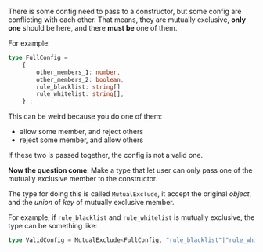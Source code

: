 There is some config need to pass to a constructor, but some config are conflicting with each other.
That means, they are mutually exclusive, **only one** should be here, and there **must be** one of them.

For example:

```typescript
type FullConfig =
    {
        other_members_1: number,
        other_members_2: boolean,
        rule_blacklist: string[]
        rule_whitelist: string[],
    } ;
```

This can be weird because you do one of them:
* allow some member, and reject others
* reject some member, and allow others

If these two is passed together, the config is not a valid one.

**Now the question come**: Make a type that let user can only pass one of the mutually exclusive member to the constructor.

The type for doing this is called `MutualExclude`, it accept the original *object*, and the *union* of *key* of mutually exclusive member.

For example, if `rule_blacklist` and `rule_whitelist` is mutually exclusive, the type can be something like:

```typescript
type ValidConfig = MutualExclude<FullConfig, "rule_blacklist"|"rule_whitelist"> ;
```
